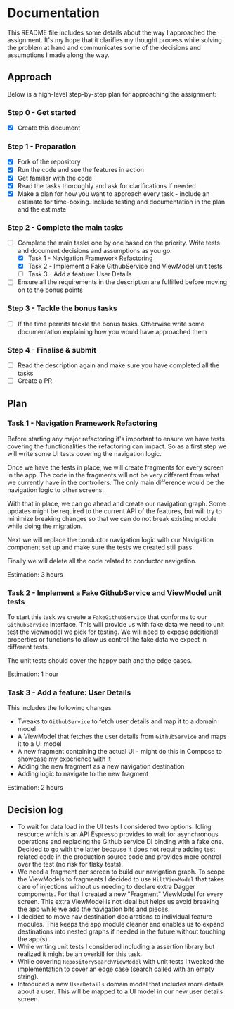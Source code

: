 # Documentation

This README file includes some details about the way I approached the assignment. It's my hope that it clarifies my thought process while solving the problem at hand and communicates some of the decisions and assumptions I made along the way.

## Approach

Below is a high-level step-by-step plan for approaching the assignment:

### Step 0 - Get started
- [x] Create this document

### Step 1 - Preparation
- [x] Fork of the repository
- [x] Run the code and see the features in action
- [x] Get familiar with the code
- [x] Read the tasks thoroughly and ask for clarifications if needed
- [x] Make a plan for how you want to approach every task - include an estimate for time-boxing. Include testing and documentation in the plan and the estimate

### Step 2 - Complete the main tasks
- [ ] Complete the main tasks one by one based on the priority. Write tests and document decisions and assumptions as you go.
    - [x] Task 1 - Navigation Framework Refactoring
    - [x] Task 2 - Implement a Fake GithubService and ViewModel unit tests
    - [ ] Task 3 - Add a feature: User Details
- [ ] Ensure all the requirements in the description are fulfilled before moving on to the bonus points

### Step 3 - Tackle the bonus tasks
- [ ] If the time permits tackle the bonus tasks. Otherwise write some documentation explaining how you would have approached them

### Step 4 - Finalise & submit
- [ ] Read the description again and make sure you have completed all the tasks
- [ ] Create a PR 

## Plan

### Task 1 - Navigation Framework Refactoring

Before starting any major refactoring it's important to ensure we have tests covering the functionalities the refactoring can impact. 
So as a first step we will write some UI tests covering the navigation logic. 

Once we have the tests in place, we will create fragments for every screen in the app. The code in the fragments will not be very different from
what we currently have in the controllers. The only main difference would be the navigation logic to other screens.

With that in place, we can go ahead and create our navigation graph. Some updates might be required to the current API of the features, but will try to minimize 
breaking changes so that we can do not break existing module while doing the migration.

Next we will replace the conductor navigation logic with our Navigation component set up and make sure the tests we created still pass.

Finally we will delete all the code related to conductor navigation.

Estimation: 3 hours

### Task 2 - Implement a Fake GithubService and ViewModel unit tests

To start this task we create a `FakeGithubService` that conforms to our `GithubService` interface. 
This will provide us with fake data we need to unit test the viewmodel we pick for testing.
We will need to expose additional properties or functions to allow us control the fake data we expect in different tests.

The unit tests should cover the happy path and the edge cases.

Estimation: 1 hour

### Task 3 - Add a feature: User Details

This includes the following changes 

- Tweaks to `GithubService` to fetch user details and map it to a domain model
- A ViewModel that fetches the user details from `GithubService` and maps it to a UI model
- A new fragment containing the actual UI - might do this in Compose to showcase my experience with it
- Adding the new fragment as a new navigation destination
- Adding logic to navigate to the new fragment 

Estimation: 2 hours

## Decision log

- To wait for data load in the UI tests I considered two options: Idling resource which is an API Espresso provides to wait for asynchronous operations and replacing the Github service DI binding with a fake one. 
Decided to go with the latter because it does not require adding test related code in the production source code and provides more control over the test (no risk for flaky tests).  
- We need a fragment per screen to build our navigation graph. To scope the ViewModels to fragments I decided to use `HiltViewModel` that takes care of injections without us needing to declare extra Dagger components.
For that I created a new "Fragment" ViewModel for every screen. This extra ViewModel is not ideal but helps us avoid breaking the app while we add the navigation bits and pieces.
- I decided to move nav destination declarations to individual feature modules. This keeps the app module cleaner and enables us to expand destinations into nested graphs if needed in the future without touching the app(s).
- While writing unit tests I considered including a assertion library but realized it might be an overkill for this task.
- While covering `RepositorySearchViewModel` with unit tests I tweaked the implementation to cover an edge case (search called with an empty string).    
- Introduced a new `UserDetails` domain model that includes more details about a user. This will be mapped to a UI model in our new user details screen.
